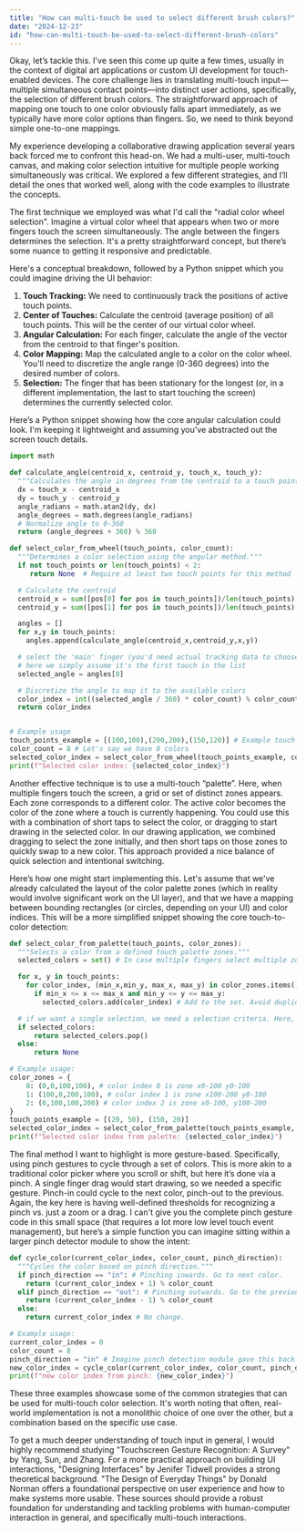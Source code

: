 ```yaml
---
title: "How can multi-touch be used to select different brush colors?"
date: "2024-12-23"
id: "how-can-multi-touch-be-used-to-select-different-brush-colors"
---
```


Okay, let’s tackle this. I've seen this come up quite a few times, usually in the context of digital art applications or custom UI development for touch-enabled devices. The core challenge lies in translating multi-touch input—multiple simultaneous contact points—into distinct user actions, specifically, the selection of different brush colors. The straightforward approach of mapping one touch to one color obviously falls apart immediately, as we typically have more color options than fingers. So, we need to think beyond simple one-to-one mappings.

My experience developing a collaborative drawing application several years back forced me to confront this head-on. We had a multi-user, multi-touch canvas, and making color selection intuitive for multiple people working simultaneously was critical. We explored a few different strategies, and I’ll detail the ones that worked well, along with the code examples to illustrate the concepts.

The first technique we employed was what I'd call the "radial color wheel selection". Imagine a virtual color wheel that appears when two or more fingers touch the screen simultaneously. The angle between the fingers determines the selection. It's a pretty straightforward concept, but there’s some nuance to getting it responsive and predictable.

Here's a conceptual breakdown, followed by a Python snippet which you could imagine driving the UI behavior:

1.  **Touch Tracking:** We need to continuously track the positions of active touch points.
2.  **Center of Touches:** Calculate the centroid (average position) of all touch points. This will be the center of our virtual color wheel.
3.  **Angular Calculation:** For each finger, calculate the angle of the vector from the centroid to that finger's position.
4.  **Color Mapping:** Map the calculated angle to a color on the color wheel. You'll need to discretize the angle range (0-360 degrees) into the desired number of colors.
5.  **Selection:** The finger that has been stationary for the longest (or, in a different implementation, the last to start touching the screen) determines the currently selected color.

Here’s a Python snippet showing how the core angular calculation could look. I'm keeping it lightweight and assuming you've abstracted out the screen touch details.

```python
import math

def calculate_angle(centroid_x, centroid_y, touch_x, touch_y):
  """Calculates the angle in degrees from the centroid to a touch point."""
  dx = touch_x - centroid_x
  dy = touch_y - centroid_y
  angle_radians = math.atan2(dy, dx)
  angle_degrees = math.degrees(angle_radians)
  # Normalize angle to 0-360
  return (angle_degrees + 360) % 360

def select_color_from_wheel(touch_points, color_count):
  """Determines a color selection using the angular method."""
  if not touch_points or len(touch_points) < 2:
     return None  # Require at least two touch points for this method

  # Calculate the centroid
  centroid_x = sum([pos[0] for pos in touch_points])/len(touch_points)
  centroid_y = sum([pos[1] for pos in touch_points])/len(touch_points)

  angles = []
  for x,y in touch_points:
    angles.append(calculate_angle(centroid_x,centroid_y,x,y))

  # select the 'main' finger (you'd need actual tracking data to choose reliably)
  # here we simply assume it's the first touch in the list
  selected_angle = angles[0]

  # Discretize the angle to map it to the available colors
  color_index = int((selected_angle / 360) * color_count) % color_count
  return color_index


# Example usage
touch_points_example = [(100,100),(200,200),(150,120)] # Example touch points, x,y coords
color_count = 8 # Let's say we have 8 colors
selected_color_index = select_color_from_wheel(touch_points_example, color_count)
print(f"Selected color index: {selected_color_index}")

```

Another effective technique is to use a multi-touch “palette”. Here, when multiple fingers touch the screen, a grid or set of distinct zones appears. Each zone corresponds to a different color. The active color becomes the color of the zone where a touch is currently happening. You could use this with a combination of short taps to select the color, or dragging to start drawing in the selected color. In our drawing application, we combined dragging to select the zone initially, and then short taps on those zones to quickly swap to a new color. This approach provided a nice balance of quick selection and intentional switching.

Here’s how one might start implementing this. Let's assume that we've already calculated the layout of the color palette zones (which in reality would involve significant work on the UI layer), and that we have a mapping between bounding rectangles (or circles, depending on your UI) and color indices. This will be a more simplified snippet showing the core touch-to-color detection:

```python
def select_color_from_palette(touch_points, color_zones):
  """Selects a color from a defined touch palette zones."""
  selected_colors = set() # In case multiple fingers select multiple zones

  for x, y in touch_points:
    for color_index, (min_x,min_y, max_x, max_y) in color_zones.items():
      if min_x <= x <= max_x and min_y <= y <= max_y:
        selected_colors.add(color_index) # Add to the set. Avoid duplicates.

  # if we want a single selection, we need a selection criteria. Here, let's use the first one
  if selected_colors:
      return selected_colors.pop()
  else:
      return None

# Example usage:
color_zones = {
    0: (0,0,100,100), # color index 0 is zone x0-100 y0-100
    1: (100,0,200,100), # color index 1 is zone x100-200 y0-100
    2: (0,100,100,200) # color index 2 is zone x0-100, y100-200
}
touch_points_example = [(20, 50), (150, 20)]
selected_color_index = select_color_from_palette(touch_points_example, color_zones)
print(f"Selected color index from palette: {selected_color_index}")
```

The final method I want to highlight is more gesture-based. Specifically, using pinch gestures to cycle through a set of colors. This is more akin to a traditional color picker where you scroll or shift, but here it’s done via a pinch. A single finger drag would start drawing, so we needed a specific gesture. Pinch-in could cycle to the next color, pinch-out to the previous. Again, the key here is having well-defined thresholds for recognizing a pinch vs. just a zoom or a drag. I can't give you the complete pinch gesture code in this small space (that requires a lot more low level touch event management), but here’s a simple function you can imagine sitting within a larger pinch detector module to show the intent:

```python
def cycle_color(current_color_index, color_count, pinch_direction):
  """Cycles the color based on pinch direction."""
  if pinch_direction == "in": # Pinching inwards. Go to next color.
    return (current_color_index + 1) % color_count
  elif pinch_direction == "out": # Pinching outwards. Go to the previous color.
    return (current_color_index - 1) % color_count
  else:
    return current_color_index # No change.

# Example usage:
current_color_index = 0
color_count = 8
pinch_direction = "in" # Imagine pinch detection module gave this back
new_color_index = cycle_color(current_color_index, color_count, pinch_direction)
print(f"new color index from pinch: {new_color_index}")
```

These three examples showcase some of the common strategies that can be used for multi-touch color selection. It's worth noting that often, real-world implementation is not a monolithic choice of one over the other, but a combination based on the specific use case.

To get a much deeper understanding of touch input in general, I would highly recommend studying "Touchscreen Gesture Recognition: A Survey" by Yang, Sun, and Zhang. For a more practical approach on building UI interactions, "Designing Interfaces" by Jenifer Tidwell provides a strong theoretical background. "The Design of Everyday Things" by Donald Norman offers a foundational perspective on user experience and how to make systems more usable. These sources should provide a robust foundation for understanding and tackling problems with human-computer interaction in general, and specifically multi-touch interactions.
